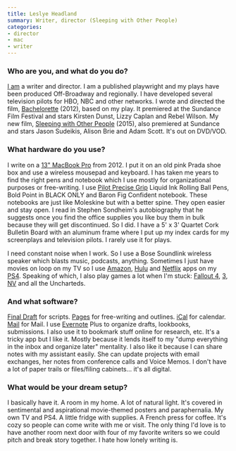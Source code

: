 ```yaml
---
title: Leslye Headland
summary: Writer, director (Sleeping with Other People)
categories:
- director
- mac
- writer
---
```


### Who are you, and what do you do?

[I am](http://www.imdb.com/name/nm2853516/ "Leslye's IMDB page.") a writer and director. I am a published playwright and my plays have been produced Off-Broadway and regionally. I have developed several television pilots for HBO, NBC and other networks. I wrote and directed the film, [Bachelorette](http://www.imdb.com/title/tt1920849/ "The IMDB page for Bachelorette.") (2012), based on my play. It premiered at the Sundance Film Festival and stars Kirsten Dunst, Lizzy Caplan and Rebel Wilson. My new film, [Sleeping with Other People](http://www.imdb.com/title/tt3165612/ "The IMDB page for Sleeping with Other People.") (2015), also premiered at Sundance and stars Jason Sudeikis, Alison Brie and Adam Scott. It's out on DVD/VOD.

### What hardware do you use?

I write on a [13" MacBook Pro][macbook-pro] from 2012. I put it on an old pink Prada shoe box and use a wireless mousepad and keyboard. I has taken me years to find the right pens and notebook which I use mostly for organizational purposes or free-writing. I use [Pilot Precise Grip][precise-grip] Liquid Ink Rolling Ball Pens, Bold Point in BLACK ONLY and Baron Fig Confident notebook. These notebooks are just like Moleskine but with a better spine. They open easier and stay open. I read in Stephen Sondheim's autobiography that he suggests once you find the office supplies you like buy them in bulk because they will get discontinued. So I did. I have a 5' x 3' Quartet Cork Bulletin Board with an aluminum frame where I put up my index cards for my screenplays and television pilots. I rarely use it for plays. 

I need constant noise when I work. So I use a Bose Soundlink wireless speaker which blasts music, podcasts, anything. Sometimes I just have movies on loop on my TV so I use [Amazon][amazon-instant-video], [Hulu][] and [Netflix][] apps on my [PS4][]. Speaking of which, I also play games a lot when I'm stuck: [Fallout 4][fallout-4], [3][fallout-3], [NV][fallout-new-vegas] and all the Uncharteds.

### And what software?

[Final Draft][final-draft] for scripts. [Pages][] for free-writing and outlines. [iCal][] for calendar. [Mail][] for Mail. I use [Evernote][] Plus to organize drafts, lookbooks, submissions. I also use it to bookmark stuff online for research, etc. It's a tricky app but I like it. Mostly because it lends itself to my "dump everything in the inbox and organize later" mentality. I also like it because I can share notes with my assistant easily. She can update projects with email exchanges, her notes from conference calls and Voice Memos. I don't have a lot of paper trails or files/filing cabinets... it's all digital.

### What would be your dream setup?

I basically have it. A room in my home. A lot of natural light. It's covered in sentimental and aspirational movie-themed posters and paraphernalia. My own TV and PS4. A little fridge with supplies. A French press for coffee. It's cozy so people can come write with me or visit. The only thing I'd love is to have another room next door with four of my favorite writers so we could pitch and break story together. I hate how lonely writing is.

[macbook-pro]: https://www.apple.com/macbook-pro/ "A laptop."
[precise-grip]: https://www.amazon.com/Pilot-Precise-Liquid-Rolling-28941/dp/B001HAARSC "A pen."
[ps4]: http://us.playstation.com/ps4/index.htm "A shiny gaming console from Sony."
[amazon-instant-video]: https://en.wikipedia.org/wiki/Amazon_Video_on_Demand "A streaming video service."
[evernote]: https://evernote.com/ "Online software for capturing notes."
[fallout-3]: https://en.wikipedia.org/wiki/Fallout_3 "A post-apocalyptic video game."
[fallout-4]: https://en.wikipedia.org/wiki/Fallout_4 "A post-apocalyptic video game."
[fallout-new-vegas]: https://en.wikipedia.org/wiki/Fallout:_New_Vegas "A post-apocalyptic video game."
[final-draft]: http://store.finaldraft.com/final-draft-10.html "Popular screenwriting software."
[hulu]: https://www.hulu.com/ "A TV streaming service."
[ical]: https://en.wikipedia.org/wiki/ICal "Calendaring software included with Mac OS X."
[mail]: https://en.wikipedia.org/wiki/Mail_(application) "The default Mac OS X mail client."
[netflix]: https://www.netflix.com/ "A movie rental and streaming service."
[pages]: https://www.apple.com/pages/ "A Mac word processor and layout tool from Apple."

